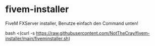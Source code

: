 # fivem-installer
FiveM FXServer installer, Benutze einfach den Command unten!

bash <(curl -s https://raw.githubusercontent.com/NotTheCray/fivem-installer/main/fiveminstaller.sh)
